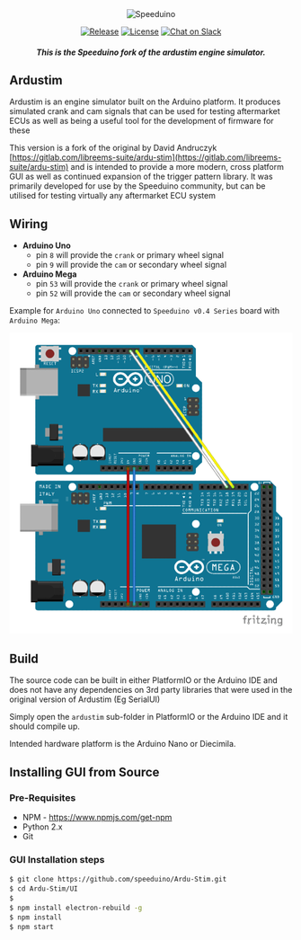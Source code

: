 <div align="center">

<img src="https://github.com/speeduino/wiki.js/raw/master/img/Speeduino%20logo_med.png" alt="Speeduino" width="600" />

[![Release](https://img.shields.io/github/release/speeduino/Ardu-Stim.svg)](https://github.com/speeduino/Ardu-Stim/releases/latest)
[![License](https://img.shields.io/badge/license-GPLv3-blue.svg)](https://github.com/speeduino/Ardu-Stim/blob/master/LICENSE)
[![Chat on Slack](https://img.shields.io/badge/slack-speeduino-CC2B5E.svg?style=flat&logo=slack)](https://speeduino.com/home/community/slack)

##### This is the Speeduino fork of the ardustim engine simulator.
</div>

## Ardustim

Ardustim is an engine simulator built on the Arduino platform. It produces simulated crank and cam signals that can be used for testing aftermarket ECUs as well as being a useful tool for the development of firmware for these

This version is a fork of the original by David Andruczyk [https://gitlab.com/libreems-suite/ardu-stim](https://gitlab.com/libreems-suite/ardu-stim) and is intended to provide a more modern, cross platform GUI as well as continued expansion of the trigger pattern library. It was primarily developed for use by the Speeduino community, but can be utilised for testing virtually any aftermarket ECU system

## Wiring

- **Arduino Uno**
  - pin `8` will provide the `crank` or primary wheel signal
  - pin `9` will provide the `cam` or secondary wheel signal
- **Arduino Mega**
  - pin `53` will provide the `crank` or primary wheel signal
  - pin `52` will provide the `cam` or secondary wheel signal

Example for `Arduino Uno` connected to `Speeduino v0.4 Series` board with `Arduino Mega`:

![ArduStim wiring](docs/uno-v04-wiring.png)

## Build

The source code can be built in either PlatformIO or the Arduino IDE and does not have any dependencies on 3rd party libraries that were used in the original version of Ardustim (Eg SerialUI)

Simply open the `ardustim` sub-folder in PlatformIO or the Arduino IDE and it should compile up.

Intended hardware platform is the Arduino Nano or Diecimila.

## Installing GUI from Source

### Pre-Requisites

- NPM - https://www.npmjs.com/get-npm
- Python 2.x
- Git

### GUI Installation steps

```bash
$ git clone https://github.com/speeduino/Ardu-Stim.git
$ cd Ardu-Stim/UI
$
$ npm install electron-rebuild -g
$ npm install
$ npm start
```
